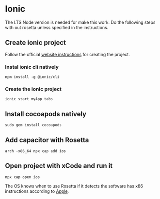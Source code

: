 # Ionic

The LTS Node version is needed for make this work. Do the following steps with out rosetta unless specified in the instructions.

## Create ionic project

Follow the official [website instructions](https://ionicframework.com/getting-started) for creating the project.

### Instal ionic cli natively

`npm install -g @ionic/cli`

### Create the ionic project

`ionic start myApp tabs`

## Install cocoapods natively

`sudo gem install cocoapods`

## Add capacitor with Rosetta

`arch -x86_64 npx cap add ios`

## Open project with xCode and run it

`npx cap open ios`

The OS knows when to use Rosetta if it detects the software has x86 instructions according to [Apple](https://developer.apple.com/documentation/apple_silicon/about_the_rosetta_translation_environment).
